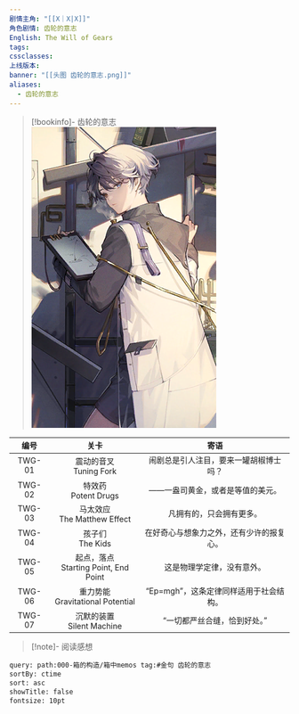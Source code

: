 ```yaml
---
剧情主角: "[[X｜X|X]]"
角色剧情: 齿轮的意志
English: The Will of Gears
tags: 
cssclasses: 
上线版本: 
banner: "[[头图 齿轮的意志.png]]"
aliases:
  - 齿轮的意志
---
```

> [!bookinfo]- 齿轮的意志
> ![](assets/X·齿轮的意志.assets/封面%20齿轮的意志.png)
> 
|   编号   | 关卡  | 寄语 |
| :----: | :-: | :-: |
| TWG-01 | 震动的音叉<br/>Tuning Fork | 闹剧总是引人注目，要来一罐胡椒博士吗？ |
| TWG-02 | 特效药<br/>Potent Drugs | ——一盎司黄金，或者是等值的美元。 |
| TWG-03 | 马太效应<br/>The Matthew Effect | 凡拥有的，只会拥有更多。 |
| TWG-04 | 孩子们<br/>The Kids | 在好奇心与想象力之外，还有少许的报复心。 |
| TWG-05 | 起点，落点<br/>Starting Point, End Point | 这是物理学定律，没有意外。 |
| TWG-06 | 重力势能<br/>Gravitational Potential | “Ep=mgh”，这条定律同样适用于社会结构。 |
| TWG-07 | 沉默的装置<br/>Silent Machine | “一切都严丝合缝，恰到好处。” |

> [!note]- 阅读感想

~~~~note-gallery
query: path:000-箱的构造/箱中memos tag:#金句 齿轮的意志
sortBy: ctime
sort: asc
showTitle: false
fontsize: 10pt
~~~~
